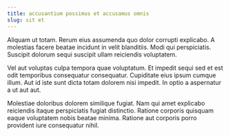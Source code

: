 ```yaml
---
title: accusantium possimus et accusamus omnis
slug: sit et
---
```


Aliquam ut totam. Rerum eius assumenda quo dolor corrupti explicabo. A molestias facere beatae incidunt in velit blanditiis. Modi qui perspiciatis. Suscipit dolorum sequi suscipit ullam reiciendis voluptatem.

Vel aut voluptas culpa tempora quae voluptatum. Et impedit sequi sed et est odit temporibus consequatur consequatur. Cupiditate eius ipsum cumque illum. Aut id iste sunt dicta totam dolorem nisi impedit. In optio a aspernatur a ut aut aut.

Molestiae doloribus dolorem similique fugiat. Nam qui amet explicabo reiciendis itaque perspiciatis fugiat distinctio. Ratione corporis quisquam eaque voluptatem nobis beatae minima. Ratione aut corporis porro provident iure consequatur nihil.
